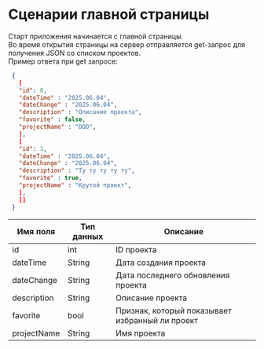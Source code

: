 # Сценарии главной страницы
Старт приложения начинается с главной страницы.\
Во время открытия страницы на сервер отправляется get-запрос для получения JSON со списком проектов.\
Пример ответа при get запросе:
```json
 {
   [
   "id": 0,
   "dateTime" : "2025.06.04",
   "dateChange" : "2025.06.04",
   "description" : "Описание проекта",
   "favorite" : false,
   "projectName" : "DDD",
   ],
   [
   "id": 1,
   "dateTime" : "2025.06.04",
   "dateChange" : "2025.06.04",
   "description" : "Ту ту ту ту ту",
   "favorite" : true,
   "projectName" : "Крутой проект",
   ],
   []  
 }
```

|Имя поля|Тип данных|Описание|
|-|--------|---|
|id|int|ID проекта|
|dateTime|String|Дата создания проекта|
|dateChange|String|Дата последнего обновления проекта|
|description|String|Описание проекта|
|favorite|bool|Признак, который показывает избранный ли проект|
|projectName|String|Имя проекта|

